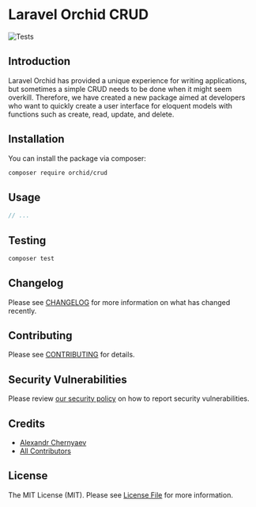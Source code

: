 # Laravel Orchid CRUD

![Tests](https://github.com/orchidsoftware/crud/workflows/Tests/badge.svg)


## Introduction

Laravel Orchid has provided a unique experience for writing applications, but sometimes a simple CRUD needs to be done when it might seem overkill. Therefore, we have created a new package aimed at developers who want to quickly create a user interface for eloquent models with functions such as create, read, update, and delete.


## Installation

You can install the package via composer:

```bash
composer require orchid/crud
```

## Usage

``` php
// ...
```

## Testing

``` bash
composer test
```

## Changelog

Please see [CHANGELOG](CHANGELOG.md) for more information on what has changed recently.

## Contributing

Please see [CONTRIBUTING](.github/CONTRIBUTING.md) for details.

## Security Vulnerabilities

Please review [our security policy](../../security/policy) on how to report security vulnerabilities.

## Credits

- [Alexandr Chernyaev](https://github.com/tabuna)
- [All Contributors](../../contributors)

## License

The MIT License (MIT). Please see [License File](LICENSE.md) for more information.

